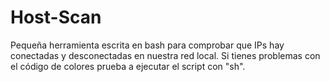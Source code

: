 # Host-Scan
Pequeña herramienta escrita en bash para comprobar que IPs hay conectadas y desconectadas en nuestra red local.
Si tienes problemas con el código de colores prueba a ejecutar el script con "sh".
